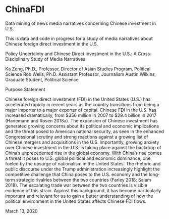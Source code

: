 # ChinaFDI
Data mining of news media narratives concerning Chinese investment in U.S.

This is data and code in progress for a study of media narratives about Chinese foreign direct investment in the U.S.

Policy Uncertainty and Chinese Direct Investment in the U.S.: A Cross­Disciplinary Study of Media Narratives 

Ka Zeng, Ph.D., Professor, Director of Asian Studies Program, Political Science 
Rob Wells, Ph.D. Assistant Professor, Journalism 
Austin Wilkins, Graduate Student, Political Science

Purpose Statement 

Chinese foreign direct investment (FDI) in the United States (U.S.) has accelerated rapidly in recent years as the country transitions from being a major importer to a major exporter of capital. Chinese FDI in the U.S. has increased dramatically, from $356 million in 2007 to $29.4 billion in 2017 (Hanemann and Rosen 2018a). The expansion of Chinese investment has generated growing concerns about its political and economic implications and the threat posed to American national security, as seen in the enhanced Congressional scrutiny and strong reactions against a growing list of Chinese mergers and acquisitions in the U.S. 
Importantly, growing anxiety over Chinese investment in the U.S. is taking place against the backdrop of China’s unprecedented rise in the global economy. With China’s rise comes a threat it poses to U.S. global political and economic dominance, one fueled by the upsurge of nationalism in the United States. The rhetoric and public discourse under the Trump administration increasingly highlight the competitive challenge that China poses to the U.S. economy and the long­term strategic rivalries between the two countries (Farley 2018; Salam 2018). The escalating trade war between the two countries is visible evidence of this strain. Against this background, it has become particularly important and relevant for us to gain a better understanding of how the political environment in the United States affects Chinese FDI flows. 

March 13, 2020
